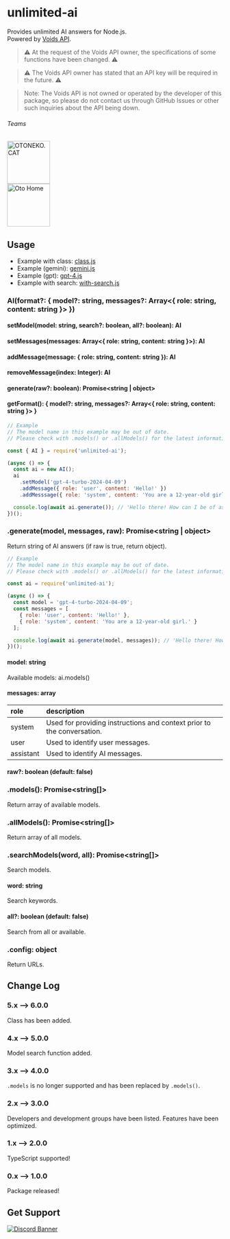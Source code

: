 # unlimited-ai
Provides unlimited AI answers for Node.js.<br>
Powered by [Voids API](https://voids.top/).

> ⚠ At the request of the Voids API owner, the specifications of some functions have been changed. ⚠

> ⚠ The Voids API owner has stated that an API key will be required in the future. ⚠

> Note: The Voids API is not owned or operated by the developer of this package, so please do not contact us through GitHub Issues or other such inquiries about the API being down.

###### Teams
<a href="https://oto.pet/"><img src="https://www.otoneko.cat/img/logo.png" alt="OTONEKO.CAT" style="display: block; width: auto; height: 100px;"/></a>
<a href="https://www.otoho.me/"><img src="https://www.otoho.me/img/logo.png" alt="Oto Home" style="display: block; width: auto; height: 100px;"/></a>

## Usage
- Example with class: [class.js](https://github.com/otoneko1102/unlimited-ai/tree/main/examples/class.js)
- Example (gemini): [gemini.js](https://github.com/otoneko1102/unlimited-ai/tree/main/examples/gemini.js)
- Example (gpt): [gpt-4.js](https://github.com/otoneko1102/unlimited-ai/tree/main/examples/gpt-4.js)
- Example with search: [with-search.js](https://github.com/otoneko1102/unlimited-ai/tree/main/examples/with-search.js)

### AI(format?: { model?: string, messages?: Array\<{ role: string, content: string }\> })
  #### setModel(model: string, search?: boolean, all?: boolean): AI
  #### setMessages(messages: Array\<{ role: string, content: string }\>): AI
  #### addMessage(message: { role: string, content: string }): AI
  #### removeMessage(index: Integer): AI
  #### generate(raw?: boolean): Promise\<string | object\>
  #### getFormat(): { model?: string, messages?: Array\<{ role: string, content: string }\> }

```js
// Example
// The model name in this example may be out of date.
// Please check with .models() or .allModels() for the latest information.

const { AI } = require('unlimited-ai');

(async () => {
  const ai = new AI();
  ai
    .setModel('gpt-4-turbo-2024-04-09')
    .addMessage({ role: 'user', content: 'Hello!' })
    .addMesssage({ role: 'system', content: 'You are a 12-year-old girl.' })

  console.log(await ai.generate()); // 'Hello there! How can I be of assistance to you today?'
})();
```

### .generate(model, messages, raw): Promise\<string | object\>
Return string of AI answers (if raw is true, return object).
```js
// Example
// The model name in this example may be out of date.
// Please check with .models() or .allModels() for the latest information.

const ai = require('unlimited-ai');

(async () => {
  const model = 'gpt-4-turbo-2024-04-09';
  const messages = [
    { role: 'user', content: 'Hello!' },
    { role: 'system', content: 'You are a 12-year-old girl.' }
  ];

  console.log(await ai.generate(model, messages)); // 'Hello there! How can I be of assistance to you today?'
})();
```

#### model: string
Available models: ai.models()

#### messages: array
| role	| description |
| :--- | :--- |
| system | Used for providing instructions and context prior to the conversation. |
| user | Used to identify user messages. |
| assistant |Used to identify AI messages. |

#### raw?: boolean (default: false)

### .models(): Promise\<string[]\>
Return array of available models.

### .allModels(): Promise\<string[]\>
Return array of all models.

### .searchModels(word, all): Promise\<string[]\>
Search models.

#### word: string
Search keywords.

#### all?: boolean (default: false)
Search from all or available.

### .config: object
Return URLs.

## Change Log
### 5.x --> 6.0.0
Class has been added.
### 4.x --> 5.0.0
Model search function added.
### 3.x --> 4.0.0
`.models` is no longer supported and has been replaced by `.models()`.
### 2.x --> 3.0.0
Developers and development groups have been listed. Features have been optimized.
### 1.x --> 2.0.0
TypeScript supported!
### 0.x --> 1.0.0
Package released!

## Get Support
<a href="https://discord.gg/yKW8wWKCnS"><img src="https://discordapp.com/api/guilds/1005287561582878800/widget.png?style=banner4" alt="Discord Banner"/></a>
